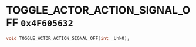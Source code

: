 # TOGGLE_ACTOR_ACTION_SIGNAL_OFF `0x4F605632`

```cpp
void TOGGLE_ACTOR_ACTION_SIGNAL_OFF(int _Unk0);
```